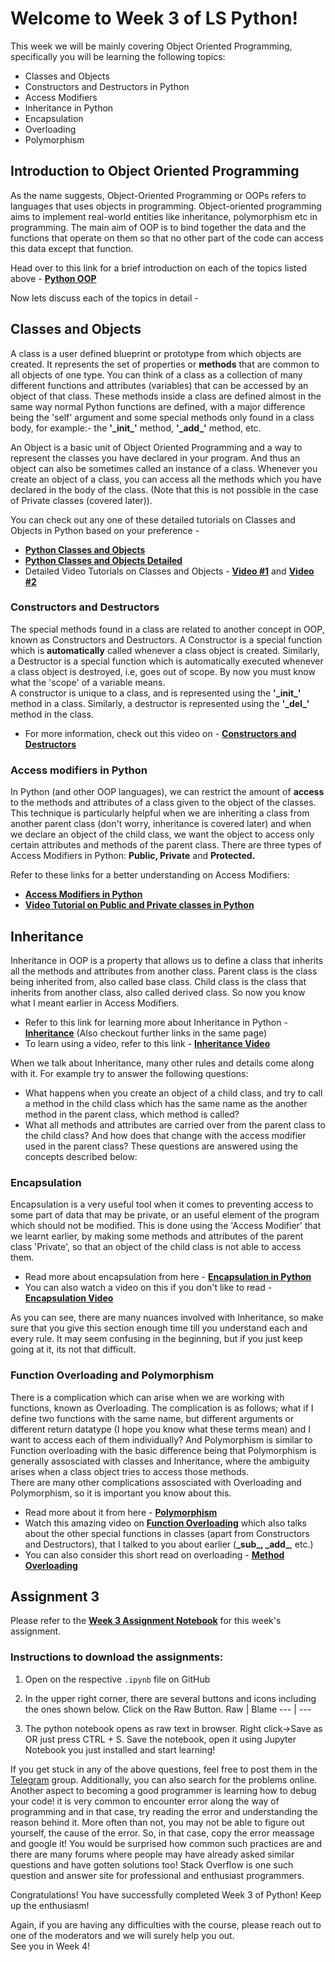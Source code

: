 # Welcome to Week 3 of LS Python! 
This week we will be mainly covering Object Oriented Programming, specifically you will be learning the following topics: 
 * Classes and Objects 
 * Constructors and Destructors in Python
 * Access Modifiers
 * Inheritance in Python
 * Encapsulation
 * Overloading
 * Polymorphism 

## Introduction to Object Oriented Programming 
As the name suggests, Object-Oriented Programming or OOPs refers to languages that uses objects in programming. Object-oriented programming aims to implement real-world entities like inheritance, polymorphism etc in programming. The main aim of OOP is to bind together the data and the functions that operate on them so that no other part of the code can access this data except that function.

Head over to this link for a brief introduction on each of the topics listed above - **[Python OOP](https://www.programiz.com/python-programming/object-oriented-programming)** 

Now lets discuss each of the topics in detail - 

## Classes and Objects 
A class is a user defined blueprint or prototype from which objects are created. It represents the set of properties or **methods** that are common to all objects of one type. You can think of a class as a collection of many different functions and attributes (variables) that can be accessed by an object of that class. These methods inside a class are defined almost in the same way normal Python functions are defined, with a major difference being the 'self' argument and some special methods only found in a class body, for example:- the **'\_init_'** method, **'\_add_'** method, etc. 

An Object is a basic unit of Object Oriented Programming and a way to represent the classes you have declared in your program. And thus an object can also be sometimes called an instance of a class. Whenever you create an object of a class, you can access all the methods which you have declared in the body of the class. (Note that this is not possible in the case of Private classes (covered later)). 

You can check out any one of these detailed tutorials on Classes and Objects in Python based on your preference -
* **[Python Classes and Objects](https://www.learnpython.org/en/Classes_and_Objects)**
* **[Python Classes and Objects Detailed](https://www.programiz.com/python-programming/class)**
* Detailed Video Tutorials on Classes and Objects - **[Video #1](https://www.youtube.com/watch?v=v_Jp11xqCzg&list=PLzMcBGfZo4-l1MqB1zoYfqzlj_HH-ZzXt&index=2&t=0s)** and **[Video #2](https://www.youtube.com/watch?v=jQiUOV15IRI&list=PLzMcBGfZo4-l1MqB1zoYfqzlj_HH-ZzXt&index=2)** 

### Constructors and Destructors 
The special methods found in a class are related to another concept in OOP, known as Constructors and Destructors. A Constructor is a special function which is **automatically** called whenever a class object is created. Similarly, a Destructor is a special function which is automatically executed whenever a class object is destroyed, i.e, goes out of scope. By now you must know what the 'scope' of a variable means. 
<br> A constructor is unique to a class, and is represented using the **'\_init_'** method in a class. Similarly, a destructor is represented using the **'\_del_'** method in the class. 
* For more information, check out this video on - **[Constructors and Destructors](https://www.youtube.com/watch?v=NSssW0duUkQ)**

### Access modifiers in Python
In Python (and other OOP languages), we can restrict the amount of **access** to the methods and attributes of a class given to the object of the classes. This technique is particularly helpful when we are inheriting a class from another parent class (don't worry, inheritance is covered later) and when we declare an object of the child class, we want the object to access only certain attributes and methods of the parent class. There are three types of Access Modifiers in Python: **Public, Private** and **Protected.**

Refer to these links for a better understanding on Access Modifiers:
* **[Access Modifiers in Python](https://www.geeksforgeeks.org/access-modifiers-in-python-public-private-and-protected/)**
* **[Video Tutorial on Public and Private classes in Python](https://www.youtube.com/watch?v=xY__sjI5yVU&list=PLzMcBGfZo4-l1MqB1zoYfqzlj_HH-ZzXt&index=7&t=0s)**

## Inheritance
Inheritance in OOP is a property that allows us to define a class that inherits all the methods and attributes from another class.
Parent class is the class being inherited from, also called base class. Child class is the class that inherits from another class, also called derived class. So now you know what I meant earlier in Access Modifiers. 
* Refer to this link for learning more about Inheritance in Python - **[Inheritance](https://www.programiz.com/python-programming/inheritance)** (Also checkout further links in the same page)
* To learn using a video, refer to this link - **[Inheritance Video](https://www.youtube.com/watch?v=H2SQrZK2nvM&list=PLzMcBGfZo4-l1MqB1zoYfqzlj_HH-ZzXt&index=4&t=0s)**

When we talk about Inheritance, many other rules and details come along with it. For example try to answer the following questions:
- What happens when you create an object of a child class, and try to call a method in the child class which has the same name as the another method in the parent class, which method is called?
- What all methods and attributes are carried over from the parent class to the child class? And how does that change with the access modifier used in the parent class?
These questions are answered using the concepts described below:
### Encapsulation
Encapsulation is a very useful tool when it comes to preventing access to some part of data that may be private, or an useful element of the program which should not be modified. This is done using the 'Access Modifier' that we learnt earlier, by making some methods and attributes of the parent class 'Private', so that an object of the child class is not able to access them. 
* Read more about encapsulation from here - **[Encapsulation in Python](https://www.geeksforgeeks.org/encapsulation-in-python/)**
* You can also watch a video on this if you don't like to read - **[Encapsulation Video](https://www.youtube.com/watch?v=TFLo9m0jFEg)**

As you can see, there are many nuances involved with Inheritance, so make sure that you give this section enough time till you understand each and every rule. 
It may seem confusing in the beginning, but if you just keep going at it, its not that difficult. 

### Function Overloading and Polymorphism 
There is a complication which can arise when we are working with functions, known as Overloading. The complication is as follows; what if I define two functions with the same name, but different arguments or different return datatype (I hope you know what these terms mean) and I want to access each of them individually?
And Polymorphism is similar to Function overloading with the basic difference being that Polymorphism is generally assosciated with classes and Inheritance, where the ambiguity arises when a class object tries to access those methods. 
<br> There are many other complications assosciated with Overloading and Polymorphism, so it is important you know about this. 
* Read more about it from here - **[Polymorphism](https://www.geeksforgeeks.org/polymorphism-in-python/)**
* Watch this amazing video on **[Function Overloading](https://www.youtube.com/watch?v=39m3rstTN8w&list=PLzMcBGfZo4-l1MqB1zoYfqzlj_HH-ZzXt&index=5&t=0s)** which also talks about the other special functions in classes (apart from Constructors and Destructors), that I talked to you about earlier (**\_sub_, \_add_**, etc.)
* You can also consider this short read on overloading - **[Method Overloading](https://www.geeksforgeeks.org/python-method-overloading/)**


## Assignment 3 
Please refer to the **[Week 3 Assignment Notebook](./Week3_Assignment.ipynb)** for this week's assignment. 

### Instructions to download the assignments:
1. Open on the respective `.ipynb` file on GitHub
2. In the upper right corner, there are several buttons and icons including the ones shown below. Click on the Raw Button.
       Raw | Blame
      --- | ---
      
3. The python notebook opens as raw text in browser. Right click->Save as OR just press CTRL + S. Save the notebook, open it using Jupyter Notebook you just installed and start learning! 


If you get stuck in any of the above questions, feel free to post them in the [Telegram](https://t.me/joinchat/OEr2Tk_ieMMmwihkBQVjFw) group. Additionally, you can also search for the problems online. Another aspect to becoming a good programmer is learning how to debug your code! it is very common to encounter error along the way of programming and in that case, try reading the error and understanding the reason behind it. More often than not, you may not be able to figure out yourself, the cause of the error. So, in that case, copy the error meassage and google it! You would be surprised how common such practices are and there are many forums where people may have already asked similar questions and have gotten solutions too! Stack Overflow is one such question and answer site for professional and enthusiast programmers. 

Congratulations! You have successfully completed Week 3 of Python! Keep up the enthusiasm! 

Again, if you are having any difficulties with the course, please reach out to one of the moderators and we will surely help you out. 
<br>See you in Week 4!








